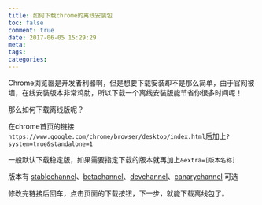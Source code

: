 ```yaml
---
title: 如何下载chrome的离线安装包
toc: false
comment: true
date: 2017-06-05 15:29:29
meta:
tags:
categories:
---
```


Chrome浏览器是开发者利器啊，但是想要下载安装却不是那么简单，由于官网被墙，在线安装版本非常鸡肋，所以下载一个离线安装版能节省你很多时间呢！

<!--more-->

那么如何下载离线版呢？

在chrome首页的链接`https://www.google.com/chrome/browser/desktop/index.html`后加上`?system=true&standalone=1`

一般默认下载稳定版，如果需要指定下载的版本就再加上`&extra=[版本名称]`

版本有 [stablechannel](https://www.google.com/chrome/browser/desktop/index.html?system=true&standalone=1&extra=stablechannel)、[betachannel](https://www.google.com/chrome/browser/desktop/index.html?system=true&standalone=1&extra=betachannel)、[devchannel](https://www.google.com/chrome/browser/desktop/index.html?system=true&standalone=1&extra=devchannel)、[canarychannel](https://www.google.com/chrome/browser/desktop/index.html?system=true&standalone=1&extra=canarychannel) 可选

修改完链接后回车，点击页面的下载按钮，下一步，就能下载离线包了。
